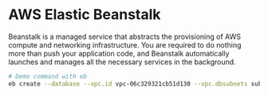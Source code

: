 # AWS Elastic Beanstalk

Beanstalk is a managed service that abstracts the provisioning of AWS compute and networking infrastructure. You are required to do nothing more than push your application code, and Beanstalk automatically launches and manages all the necessary services in the background.

```sh
# Demo command with eb
eb create --database --vpc.id vpc-06c329321cb51d130 --vpc.dbsubnets subnet-0afd41b2e594f31b8,subnet-0da225c7c8110ec96 --vpc.ec2subnets subnet-0afd41b2e594f31b8,subnet-0da225c7c8110ec96 --vpc.elbsubnets subnet-0d99b9f5c35059ae9,subnet-06226f92e973e9723 --vpc.elbpublic -db.i db.t2.micro -db.engine mysql --elb-type application --service-role aws-elastic-beanstalk-service-role --instance_profile qls-11325344-e3bb73d6d1415d52-AWSBeanstalkEc2Role-1GSDQXYSRU6PF
```

